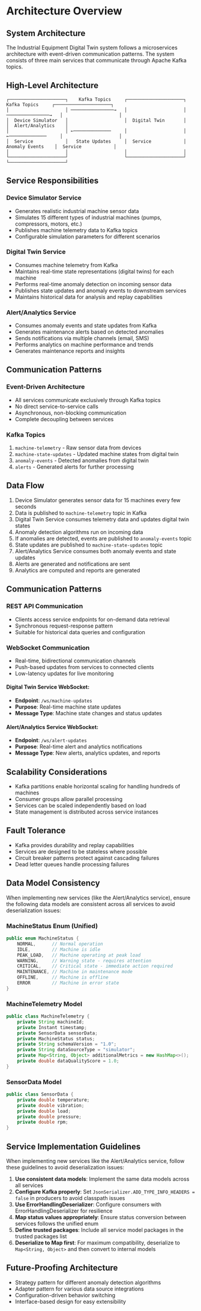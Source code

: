 # Architecture Overview

## System Architecture

The Industrial Equipment Digital Twin system follows a microservices architecture with event-driven communication patterns. The system consists of three main services that communicate through Apache Kafka topics.

## High-Level Architecture

```
┌─────────────────────┐    Kafka Topics     ┌─────────────────────┐    Kafka Topics     ┌─────────────────────┐
│                     │ ────────────────→   │                     │ ────────────────→   │                     │
│  Device Simulator   │                     │  Digital Twin       │                     │  Alert/Analytics    │
│                     │ ←──────────────     │                     │ ←──────────────     │                     │
│  Service            │   State Updates     │  Service            │   Anomaly Events    │  Service            │
│                     │                     │                     │
└─────────────────────┘                     └─────────────────────┘                     └─────────────────────┘
```

## Service Responsibilities

### Device Simulator Service
- Generates realistic industrial machine sensor data
- Simulates 15 different types of industrial machines (pumps, compressors, motors, etc.)
- Publishes machine telemetry data to Kafka topics
- Configurable simulation parameters for different scenarios

### Digital Twin Service
- Consumes machine telemetry from Kafka
- Maintains real-time state representations (digital twins) for each machine
- Performs real-time anomaly detection on incoming sensor data
- Publishes state updates and anomaly events to downstream services
- Maintains historical data for analysis and replay capabilities

### Alert/Analytics Service
- Consumes anomaly events and state updates from Kafka
- Generates maintenance alerts based on detected anomalies
- Sends notifications via multiple channels (email, SMS)
- Performs analytics on machine performance and trends
- Generates maintenance reports and insights

## Communication Patterns

### Event-Driven Architecture
- All services communicate exclusively through Kafka topics
- No direct service-to-service calls
- Asynchronous, non-blocking communication
- Complete decoupling between services

### Kafka Topics
1. `machine-telemetry` - Raw sensor data from devices
2. `machine-state-updates` - Updated machine states from digital twin
3. `anomaly-events` - Detected anomalies from digital twin
4. `alerts` - Generated alerts for further processing

## Data Flow

1. Device Simulator generates sensor data for 15 machines every few seconds
2. Data is published to `machine-telemetry` topic in Kafka
3. Digital Twin Service consumes telemetry data and updates digital twin states
4. Anomaly detection algorithms run on incoming data
5. If anomalies are detected, events are published to `anomaly-events` topic
6. State updates are published to `machine-state-updates` topic
7. Alert/Analytics Service consumes both anomaly events and state updates
8. Alerts are generated and notifications are sent
9. Analytics are computed and reports are generated

## Communication Patterns

### REST API Communication
- Clients access service endpoints for on-demand data retrieval
- Synchronous request-response pattern
- Suitable for historical data queries and configuration

### WebSocket Communication
- Real-time, bidirectional communication channels
- Push-based updates from services to connected clients
- Low-latency updates for live monitoring

#### Digital Twin Service WebSocket:
- **Endpoint**: `/ws/machine-updates`
- **Purpose**: Real-time machine state updates
- **Message Type**: Machine state changes and status updates

#### Alert/Analytics Service WebSocket:
- **Endpoint**: `/ws/alert-updates`
- **Purpose**: Real-time alert and analytics notifications
- **Message Type**: New alerts, analytics updates, and reports

## Scalability Considerations

- Kafka partitions enable horizontal scaling for handling hundreds of machines
- Consumer groups allow parallel processing
- Services can be scaled independently based on load
- State management is distributed across service instances

## Fault Tolerance

- Kafka provides durability and replay capabilities
- Services are designed to be stateless where possible
- Circuit breaker patterns protect against cascading failures
- Dead letter queues handle processing failures

## Data Model Consistency

When implementing new services (like the Alert/Analytics service), ensure the following data models are consistent across all services to avoid deserialization issues:

### MachineStatus Enum (Unified)
```java
public enum MachineStatus {
    NORMAL,      // Normal operation
    IDLE,        // Machine is idle
    PEAK_LOAD,   // Machine operating at peak load
    WARNING,     // Warning state - requires attention
    CRITICAL,    // Critical state - immediate action required
    MAINTENANCE, // Machine in maintenance mode
    OFFLINE,     // Machine is offline
    ERROR        // Machine in error state
}
```

### MachineTelemetry Model
```java
public class MachineTelemetry {
    private String machineId;
    private Instant timestamp;
    private SensorData sensorData;
    private MachineStatus status;
    private String schemaVersion = "1.0";
    private String dataSourceType = "simulator";
    private Map<String, Object> additionalMetrics = new HashMap<>();
    private double dataQualityScore = 1.0;
}
```

### SensorData Model
```java
public class SensorData {
    private double temperature;
    private double vibration;
    private double load;
    private double pressure;
    private double rpm;
}
```

## Service Implementation Guidelines

When implementing new services like the Alert/Analytics service, follow these guidelines to avoid deserialization issues:

1. **Use consistent data models**: Implement the same data models across all services
2. **Configure Kafka properly**: Set `JsonSerializer.ADD_TYPE_INFO_HEADERS = false` in producers to avoid classpath issues
3. **Use ErrorHandlingDeserializer**: Configure consumers with ErrorHandlingDeserializer for resilience
4. **Map status values appropriately**: Ensure status conversion between services follows the unified enum
5. **Define trusted packages**: Include all service model packages in the trusted packages list
6. **Deserialize to Map first**: For maximum compatibility, deserialize to `Map<String, Object>` and then convert to internal models

## Future-Proofing Architecture

- Strategy pattern for different anomaly detection algorithms
- Adapter pattern for various data source integrations
- Configuration-driven behavior switching
- Interface-based design for easy extensibility